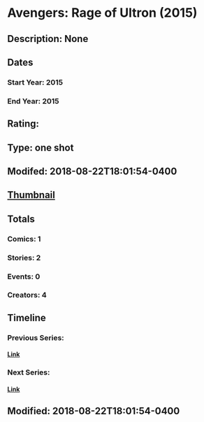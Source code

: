 # Avengers: Rage of Ultron (2015)
## Description: None
## Dates
### Start Year: 2015
### End Year: 2015
## Rating: 
## Type: one shot
## Modifed: 2018-08-22T18:01:54-0400
## [Thumbnail](http://i.annihil.us/u/prod/marvel/i/mg/4/50/57c7559653cb8.jpg)
## Totals
### Comics: 1
### Stories: 2
### Events: 0
### Creators: 4
## Timeline
### Previous Series: 
#### [Link]()
### Next Series: 
#### [Link]()
## Modified: 2018-08-22T18:01:54-0400